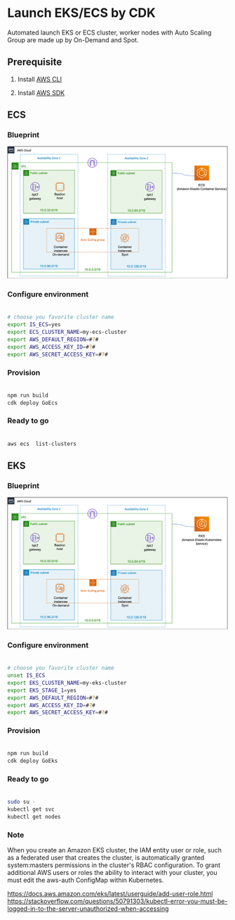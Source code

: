 
# Launch EKS/ECS  by CDK

Automated launch EKS or ECS cluster, worker nodes with Auto Scaling Group are made up by On-Demand and Spot. 


## Prerequisite

1. Install [AWS CLI](https://docs.aws.amazon.com/cli/latest/userguide/cli-chap-install.html)

2. Install [AWS SDK](https://docs.aws.amazon.com/cdk/latest/guide/getting_started.html#getting_started_install)


## ECS

### Blueprint
<img src="./docs/cdk-ecs.png"/>

### Configure environment

```bash

# choose you favorite cluster name
export IS_ECS=yes
export ECS_CLUSTER_NAME=my-ecs-cluster
export AWS_DEFAULT_REGION=#?#
export AWS_ACCESS_KEY_ID=#?#
export AWS_SECRET_ACCESS_KEY=#?#

```


### Provision

```bash

npm run build
cdk deploy GoEcs

```

### Ready to go

```bash

aws ecs  list-clusters

```

## EKS

### Blueprint
<img src="./docs/cdk-eks.png"/>

### Configure environment

```bash

# choose you favorite cluster name
unset IS_ECS
export EKS_CLUSTER_NAME=my-eks-cluster
export EKS_STAGE_1=yes
export AWS_DEFAULT_REGION=#?#
export AWS_ACCESS_KEY_ID=#?#
export AWS_SECRET_ACCESS_KEY=#?#
```


### Provision

```bash

npm run build
cdk deploy GoEks

```

### Ready to go

```bash

sudo su -
kubectl get svc
kubectl get nodes

```


### Note

When you create an Amazon EKS cluster, the IAM entity user or role, such as a federated user that creates the cluster, is automatically granted system:masters permissions in the cluster's RBAC configuration. To grant additional AWS users or roles the ability to interact with your cluster, you must edit the aws-auth ConfigMap within Kubernetes.

https://docs.aws.amazon.com/eks/latest/userguide/add-user-role.html
https://stackoverflow.com/questions/50791303/kubectl-error-you-must-be-logged-in-to-the-server-unauthorized-when-accessing
